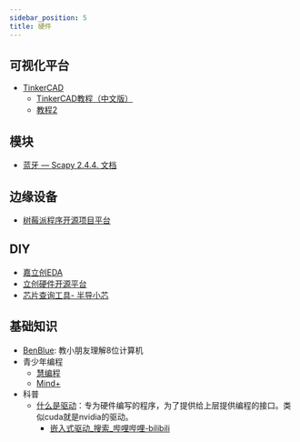 ```yaml
---
sidebar_position: 5
title: 硬件
---
```

## 可视化平台
- [TinkerCAD](https://www.tinkercad.com/)
	- [TinkerCAD教程（中文版）](https://www.youtube.com/playlist?list=PLBGkFjKPGrLZ3bqIERQjCvNGBKEh9Bato)
	- [教程2](https://www.youtube.com/channel/UCLIyj_P3nTyfr9PCDHXiCSg/videos)

## 模块
- [蓝牙 — Scapy 2.4.4. 文档](https://www.osgeo.cn/scapy/layers/bluetooth.html)
## 边缘设备
- [树莓派程序开源项目平台](https://hub.balena.io/)

## DIY
- [嘉立创EDA](https://lceda.cn/)
- [立创硬件开源平台](https://oshwhub.com/[]())
- [芯片查询工具- 半导小芯](https://www.semiee.com/)

## 基础知识
- [BenBlue](http://www.benblue.cn/): 教小朋友理解8位计算机
- 青少年编程
	- [慧编程](https://mblock.makeblock.com/zh/)
	- [Mind+](https://mindplus.dfrobot.com.cn/)
- 科普
	- [什么是驱动](https://www.bilibili.com/video/BV1XG4y1e7mA/)：专为硬件编写的程序，为了提供给上层提供编程的接口。类似cuda就是nvidia的驱动。
		- [嵌入式驱动_搜索_哔哩哔哩-bilibili](https://search.bilibili.com/all?keyword=嵌入式驱动&from_source=webtop_search&spm_id_from=333.1007&duration=1)

